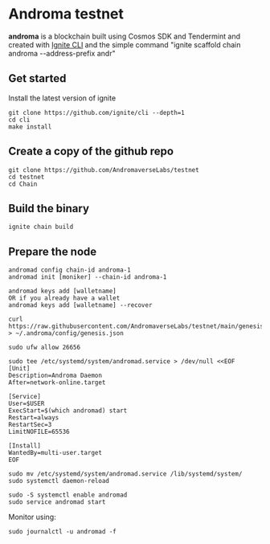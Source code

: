 # Androma testnet
**androma** is a blockchain built using Cosmos SDK and Tendermint and created with [Ignite CLI](https://ignite.com/cli) and the simple command "ignite scaffold chain androma --address-prefix andr"

## Get started
Install the latest version of ignite
```
git clone https://github.com/ignite/cli --depth=1
cd cli 
make install
```

## Create a copy of the github repo
```
git clone https://github.com/AndromaverseLabs/testnet
cd testnet
cd Chain
```

## Build the binary
```
ignite chain build
```

## Prepare the node
```
andromad config chain-id androma-1
andromad init [moniker] --chain-id androma-1

andromad keys add [walletname] 
OR if you already have a wallet
andromad keys add [walletname] --recover

curl https://raw.githubusercontent.com/AndromaverseLabs/testnet/main/genesis.json > ~/.androma/config/genesis.json

sudo ufw allow 26656

sudo tee /etc/systemd/system/andromad.service > /dev/null <<EOF
[Unit]
Description=Androma Daemon
After=network-online.target

[Service]
User=$USER
ExecStart=$(which andromad) start
Restart=always
RestartSec=3
LimitNOFILE=65536

[Install]
WantedBy=multi-user.target
EOF

sudo mv /etc/systemd/system/andromad.service /lib/systemd/system/
sudo systemctl daemon-reload

sudo -S systemctl enable andromad
sudo service andromad start
```
Monitor using:
```
sudo journalctl -u andromad -f
```
